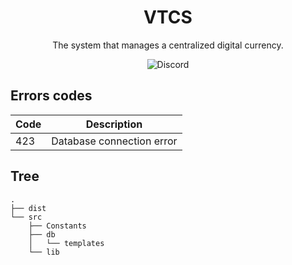 <div align="center">
    <h1>VTCS</h1>
    <p>The system that manages a centralized digital currency.</p>
    <img alt="Discord" src="https://img.shields.io/discord/903737941178867903?color=%2318aeed&label=discord&logo=discord&logoColor=white&style=for-the-badge">
</div>

## Errors codes
Code | Description
--- | ---
423 | Database connection error

## Tree
```text
.
├── dist
└── src
    ├── Constants
    ├── db
    │   └── templates
    └── lib
```
